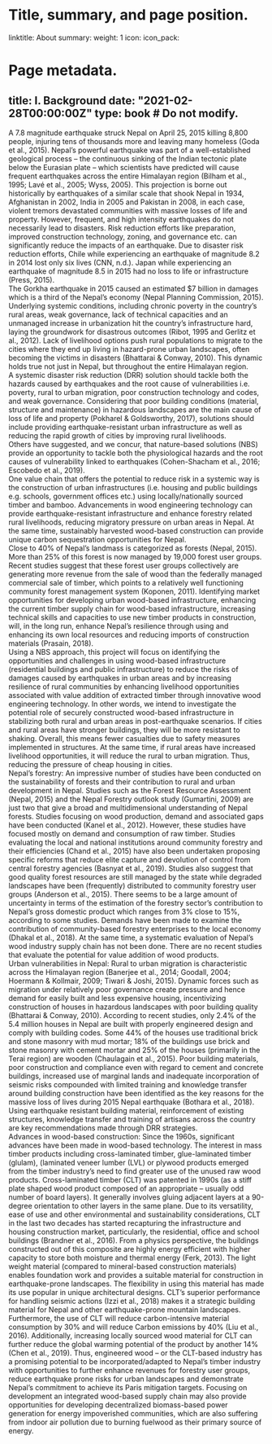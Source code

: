 # Title, summary, and page position.
linktitle: About
summary: 
weight: 1
icon:
icon_pack:

# Page metadata.
title: I. Background
date: "2021-02-28T00:00:00Z"
type: book  # Do not modify.
---

A 7.8 magnitude earthquake struck Nepal on April 25, 2015 killing 8,800 people, injuring tens of thousands more and leaving many homeless (Goda et al., 2015). 
Nepal’s powerful earthquake was part of a well-established geological process – the continuous sinking of the Indian tectonic plate below the Eurasian plate – 
which scientists have predicted will cause frequent earthquakes across the entire Himalayan region (Bilham et al., 1995; Lavé et al., 2005; Wyss, 2005). 
This projection is borne out historically by earthquakes of a similar scale that shook Nepal in 1934, Afghanistan in 2002, India in 2005 and Pakistan in 2008, 
in each case, violent tremors devastated communities with massive losses of life and property. However, frequent, and high intensity earthquakes do not necessarily 
lead to disasters. Risk reduction efforts like preparation, improved construction technology, zoning, and governance etc. can significantly reduce the impacts of an 
earthquake. Due to disaster risk reduction efforts, Chile while experiencing an earthquake of magnitude 8.2 in 2014 lost only six lives (CNN, n.d.). 
Japan while experiencing an earthquake of magnitude 8.5 in 2015 had no loss to life or infrastructure (Press, 2015).\
The Gorkha earthquake in 2015 caused an estimated $7 billion in damages  which is a third of the Nepal’s economy (Nepal Planning Commission, 2015). 
Underlying systemic conditions, including chronic poverty in the country’s rural areas, weak governance, lack of technical capacities and an unmanaged 
increase in urbanization hit the country’s infrastructure hard, laying the groundwork for disastrous outcomes (Ribot, 1995 and Gerlitz et al., 2012). 
Lack of livelihood options push rural populations to migrate to the cities where they end up living in hazard-prone urban landscapes, often becoming 
the victims in disasters  (Bhattarai & Conway, 2010). This dynamic holds true not just in Nepal, but throughout the entire Himalayan region.\
A systemic disaster risk reduction (DRR) solution should tackle both the hazards caused by earthquakes and the root cause of vulnerabilities i.e. poverty, 
rural to urban migration, poor construction technology and codes, and weak governance. Considering that poor building conditions (material, structure and 
maintenance) in hazardous landscapes are the main cause of loss of life and property (Pokharel & Goldsworthy, 2017), solutions should include providing 
earthquake-resistant urban infrastructure as well as reducing the rapid growth of cities by improving rural livelihoods. \
Others have suggested, and we concur, that nature-based solutions (NBS) provide an opportunity to tackle both the physiological hazards and the root 
causes of vulnerability linked to earthquakes (Cohen-Shacham et al., 2016; Escobedo et al., 2019).\
One value chain that offers the potential to reduce risk in a systemic way is the construction of urban infrastructures (i.e. housing and public buildings 
e.g. schools, government offices etc.) using locally/nationally sourced timber and bamboo. Advancements in wood engineering technology can provide 
earthquake-resistant infrastructure and enhance forestry related rural livelihoods, reducing migratory pressure on urban areas in Nepal. 
At the same time, sustainably harvested wood-based construction can provide unique carbon sequestration opportunities for Nepal.\
Close to 40% of Nepal’s landmass is categorized as forests (Nepal, 2015). More than 25% of this forest is now managed by 19,000 forest user groups. 
Recent studies suggest that these forest user groups collectively are generating more revenue from the sale of wood than the federally managed 
commercial sale of timber, which points to a relatively well functioning community forest management system (Koponen, 2011). Identifying market 
opportunities for developing urban wood-based infrastructure, enhancing the current timber supply chain for wood-based infrastructure, increasing 
technical skills and capacities to use new timber products in construction, will, in the long run, enhance Nepal’s resilience through using and 
enhancing its own local resources and reducing imports of construction  materials (Prasain, 2018).\
Using a NBS approach, this project will focus on identifying the opportunities and challenges in using wood-based infrastructure (residential buildings 
and public infrastructure) to reduce the risks of damages caused by earthquakes in urban areas and by increasing resilience of rural communities by 
enhancing livelihood opportunities associated with value addition of extracted timber through innovative wood engineering technology. In other words, 
we intend to investigate the potential role of securely constructed wood-based infrastructure in stabilizing both rural and urban areas in post-earthquake 
scenarios. If cities and rural areas have stronger buildings, they will be more resistant to shaking. Overall, this means fewer casualties due to safety 
measures implemented in structures. At the same time, if rural areas have increased livelihood opportunities, it will reduce the rural to urban migration. 
Thus, reducing the pressure of cheap housing in cities.\
Nepal’s forestry: An impressive number of studies have been conducted on the sustainability of forests and their contribution to rural and urban 
development in Nepal. Studies such as the Forest Resource Assessment (Nepal, 2015) and the Nepal Forestry outlook study (Gumartini, 2009) are just 
two  that give a broad and multidimensional understanding of Nepal forests. Studies focusing on wood production, demand and associated gaps have been 
conducted (Kanel et al., 2012). However, these studies have focused mostly on demand and consumption of raw timber. Studies evaluating the local and 
national institutions around community forestry and their efficiencies (Chand et al., 2015) have also been undertaken proposing specific reforms that 
reduce elite capture and devolution of control from central forestry agencies (Basnyat et al., 2019). Studies also suggest that good quality forest 
resources are still managed by the state while degraded landscapes have been (frequently) distributed to community forestry user groups (Anderson et al., 2015). 
There seems to be a large amount of uncertainty in terms of the estimation of the forestry sector’s contribution to Nepal’s gross domestic product which 
ranges from 3% close to 15%, according to some studies. Demands have been made to examine the contribution of community-based forestry enterprises to the 
local economy (Dhakal et al., 2018). At the same time, a systematic evaluation of Nepal’s wood industry supply chain has not been done. There are no recent 
studies that evaluate the potential for value addition of wood products.\
Urban vulnerabilities in Nepal: Rural to urban migration is characteristic across the Himalayan region (Banerjee et al., 2014; Goodall, 2004; 
Hoermann & Kollmair, 2009; Tiwari & Joshi, 2015). Dynamic forces such as migration under relatively poor governance create pressure and hence demand for 
easily built and less expensive housing, incentivizing construction of houses in hazardous landscapes with poor building quality (Bhattarai & Conway, 2010). 
According to recent studies, only 2.4% of the 5.4 million houses in Nepal are built with properly engineered design and comply with building codes. 
Some 44% of the houses use traditional brick and stone masonry with mud mortar; 18% of the buildings use brick and stone masonry with cement mortar 
and 25% of the houses (primarily in the Terai region) are wooden (Chaulagain et al., 2015).  Poor building materials, poor construction and compliance 
even with regard to cement and concrete buildings, increased use of marginal lands and inadequate incorporation of seismic risks compounded with limited 
training and knowledge transfer around building construction have been identified as the key reasons for the massive loss of lives during 2015 Nepal 
earthquake (Bothara et al., 2018). Using earthquake resistant building material, reinforcement of existing structures, knowledge transfer and training 
of artisans across the country are key recommendations made through DRR strategies.\
Advances in wood-based construction: Since the 1960s, significant advances have been made in wood-based technology. The interest in mass timber products 
including cross-laminated timber, glue-laminated timber (glulam), (laminated veneer lumber (LVL) or plywood products emerged from the timber industry’s 
need to find greater use of the unused raw wood products. Cross-laminated timber (CLT) was patented in 1990s (as a stiff plate shaped wood product 
composed of an appropriate – usually odd number of board layers). It generally involves gluing adjacent layers at a 90-degree orientation to other 
layers in the same plane. Due to its versatility, ease of use and other environmental and sustainability considerations, CLT in the last two decades 
has started recapturing the infrastructure and housing construction market, particularly, the residential, office and school buildings (Brandner et al., 2016). 
From a physics perspective, the buildings constructed out of this composite are highly energy efficient with higher capacity to store both moisture 
and thermal energy (Ferk, 2013). The light weight material (compared to mineral-based construction materials) enables foundation work and provides 
a suitable material for construction in earthquake-prone landscapes. The flexibility in using this material has made its use popular in unique architectural 
designs. CLT’s superior performance for handling seismic actions (Izzi et al., 2018) makes it a strategic building material for Nepal and other earthquake-prone
mountain landscapes.\
Furthermore, the use of CLT will reduce carbon-intensive material consumption by 30% and will reduce Carbon emissions by 40% (Liu et al., 2016). 
Additionally, increasing locally sourced wood material for CLT  can further reduce the global warming potential of the product by another 14% 
(Chen et al., 2019). Thus, engineered wood – or the CLT-based industry has a promising potential to be incorporated/adapted to Nepal’s timber industry with 
opportunities to further enhance revenues for forestry user groups, reduce earthquake prone risks for urban landscapes and demonstrate Nepal’s commitment to 
achieve its Paris mitigation targets. Focusing on development an integrated wood-based supply chain may also provide opportunities for developing decentralized 
biomass-based power generation for energy impoverished communities, which are also suffering from indoor air pollution due to burning fuelwood as their primary 
source of energy.
